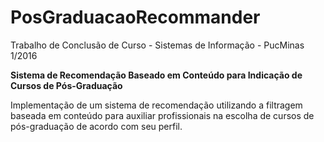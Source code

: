 # PosGraduacaoRecommander

Trabalho de Conclusão de Curso - Sistemas de Informação - PucMinas 1/2016 

<strong>Sistema de Recomendação Baseado em Conteúdo para Indicação de Cursos de Pós-Graduação</strong>

Implementação de um sistema de recomendação utilizando a filtragem baseada em conteúdo para auxiliar profissionais na escolha de cursos de pós-graduação de acordo com seu perfil. 

